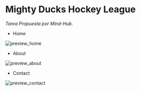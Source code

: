# Mighty Ducks Hockey League
_Tarea Propuesta por Mind-Hub._

- Home
  
![preview_home](https://github.com/JoshuaLezcanoRepo/mightyDucksHockeyLeague/assets/96133436/0a309119-448f-4d95-8134-b601bb3520d1)

- About
  
![preview_about](https://github.com/JoshuaLezcanoRepo/mightyDucksHockeyLeague/assets/96133436/350e6488-a84a-4eea-ad34-73f2eb10bbc0)

- Contact

![preview_contact](https://github.com/JoshuaLezcanoRepo/mightyDucksHockeyLeague/assets/96133436/676b5898-f137-43da-bfd0-ecf1dc6fd171)

